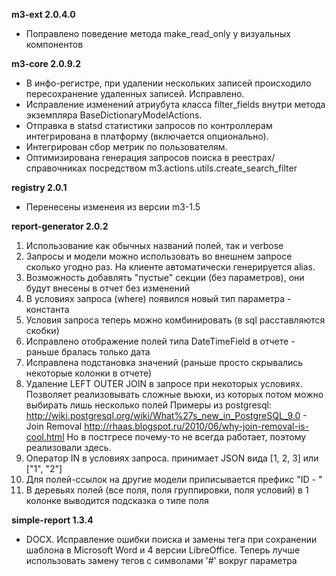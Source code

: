 <!-- 
.. title: Changelog 12.13
.. slug: changelog-3122013
.. date: 2013/12/13 17:00:14
.. tags: 
.. link: 
.. description: 
.. type: text
-->


**m3-ext 2.0.4.0**

- Поправлено поведение метода make_read_only у визуальных компонентов

**m3-core 2.0.9.2**

- В инфо-регистре, при удалении нескольких записей происходило пересохранение удаленных записей. Исправлено.
- Исправление изменений атриубута класса filter_fields внутри метода экземпляра BaseDictionaryModelActions.
- Отправка в statsd статистики запросов по контроллерам интегрирована в платформу (включается опционально).
- Интегрирован сбор метрик по пользователям.
- Оптимизирована генерация запросов поиска в реестрах/справочниках посредством m3.actions.utils.create_search_filter

**registry 2.0.1**

- Перенесены изменеия из версии m3-1.5

**report-generator 2.0.2**

1. Использование как обычных названий полей, так и verbose
2. Запросы и модели можно использовать во внешнем запросе сколько угодно раз. На клиенте автоматически генерируется alias.
3. Возможность добавлять "пустые" секции (без параметров), они будут внесены в отчет без изменений
4. В условиях запроса (where) появился новый тип параметра - константа
5. Условия запроса теперь можно комбинировать (в sql расставляются скобки)
6. Исправлено отображение полей типа DateTimeField в отчете - раньше бралась только дата
7. Исправлена подстановка значений (раньше просто скрывались некоторые колонки в отчете)
8. Удаление LEFT OUTER JOIN в запросе при некоторых условиях. Позволяет реализовывать сложные вьюхи,
из которых потом можно выбирать лишь несколько полей
Примеры из postgresql:
http://wiki.postgresql.org/wiki/What%27s_new_in_PostgreSQL_9.0 - Join Removal
http://rhaas.blogspot.ru/2010/06/why-join-removal-is-cool.html
Но в постгресе почему-то не всегда работает, поэтому реализовали здесь.
9. Оператор IN в условиях запроса. принимает JSON вида [1, 2, 3] или ["1", "2"]
10. Для полей-ссылок на другие модели приписывается префикс "ID - "
11. В деревьях полей (все поля, поля группировки, поля условий) в 1 колонке выводится подсказка о типе поля

**simple-report 1.3.4**

- DOCX. Исправление ошибки поиска и замены тега при сохранении шаблона в Microsoft Word и 4 версии LibreOffice.
Теперь лучше использовать замену тегов с символами '#' вокруг параметра